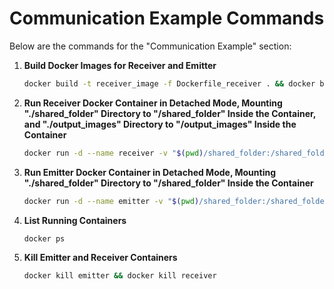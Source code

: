 # Communication Example Commands

Below are the commands for the "Communication Example" section:

1. **Build Docker Images for Receiver and Emitter**
    ```bash
    docker build -t receiver_image -f Dockerfile_receiver . && docker build -t emitter_image -f Dockerfile_emitter .
    ```

2. **Run Receiver Docker Container in Detached Mode, Mounting "./shared_folder" Directory to "/shared_folder" Inside the Container, and "./output_images" Directory to "/output_images" Inside the Container**
    ```bash
    docker run -d --name receiver -v "$(pwd)/shared_folder:/shared_folder" -v "$(pwd)/output_images:/output_images" receiver_image
    ```

3. **Run Emitter Docker Container in Detached Mode, Mounting "./shared_folder" Directory to "/shared_folder" Inside the Container**
    ```bash
    docker run -d --name emitter -v "$(pwd)/shared_folder:/shared_folder" emitter_image
    ```

4. **List Running Containers**
    ```bash
    docker ps
    ```

5. **Kill Emitter and Receiver Containers**
    ```bash
    docker kill emitter && docker kill receiver
    ```

